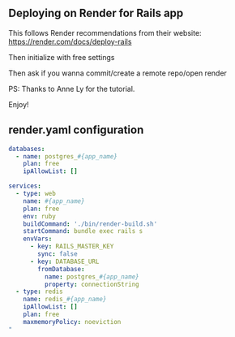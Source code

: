 ## Deploying on Render for Rails app

This follows Render recommendations from their website: https://render.com/docs/deploy-rails

Then initialize with free settings

Then ask if you wanna commit/create a remote repo/open render



PS: Thanks to Anne Ly for the tutorial.

Enjoy!

## render.yaml configuration


```yaml
databases:
  - name: postgres_#{app_name}
    plan: free
    ipAllowList: []

services:
  - type: web
    name: #{app_name}
    plan: free
    env: ruby
    buildCommand: './bin/render-build.sh'
    startCommand: bundle exec rails s
    envVars:
      - key: RAILS_MASTER_KEY
        sync: false
      - key: DATABASE_URL
        fromDatabase:
          name: postgres_#{app_name}
          property: connectionString
  - type: redis
    name: redis_#{app_name}
    ipAllowList: []
    plan: free
    maxmemoryPolicy: noeviction
"
```
